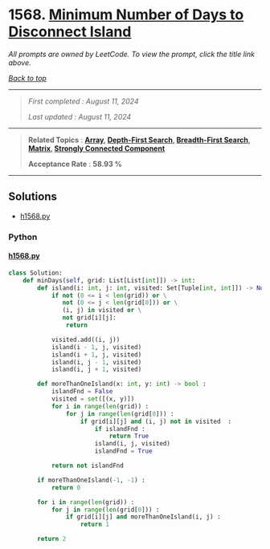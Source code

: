 # 1568. [Minimum Number of Days to Disconnect Island](<https://leetcode.com/problems/minimum-number-of-days-to-disconnect-island>)

*All prompts are owned by LeetCode. To view the prompt, click the title link above.*

*[Back to top](<../README.md>)*

------

> *First completed : August 11, 2024*
>
> *Last updated : August 11, 2024*

------

> **Related Topics** : **[Array](<by_topic/Array.md>), [Depth-First Search](<by_topic/Depth-First Search.md>), [Breadth-First Search](<by_topic/Breadth-First Search.md>), [Matrix](<by_topic/Matrix.md>), [Strongly Connected Component](<by_topic/Strongly Connected Component.md>)**
>
> **Acceptance Rate** : **58.93 %**

------

## Solutions

- [h1568.py](<../my-submissions/h1568.py>)
### Python
#### [h1568.py](<../my-submissions/h1568.py>)
```Python
class Solution:
    def minDays(self, grid: List[List[int]]) -> int:
        def island(i: int, j: int, visited: Set[Tuple[int, int]]) -> None :
            if not (0 <= i < len(grid)) or \
               not (0 <= j < len(grid[0])) or \
               (i, j) in visited or \
               not grid[i][j]:
                return

            visited.add((i, j))
            island(i - 1, j, visited)
            island(i + 1, j, visited)
            island(i, j - 1, visited)
            island(i, j + 1, visited)

        def moreThanOneIsland(x: int, y: int) -> bool :
            islandFnd = False
            visited = set([(x, y)])
            for i in range(len(grid)) :
                for j in range(len(grid[0])) :
                    if grid[i][j] and (i, j) not in visited  :
                        if islandFnd :
                            return True
                        island(i, j, visited)
                        islandFnd = True

            return not islandFnd

        if moreThanOneIsland(-1, -1) :
            return 0

        for i in range(len(grid)) :
            for j in range(len(grid[0])) :
                if grid[i][j] and moreThanOneIsland(i, j) :
                    return 1

        return 2

```

